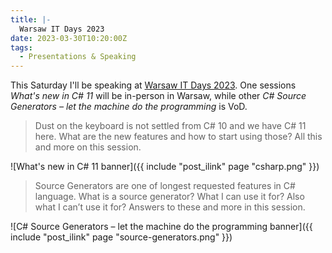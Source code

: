 ```yaml
---
title: |-
  Warsaw IT Days 2023
date: 2023-03-30T10:20:00Z
tags:
  - Presentations & Speaking
---
```

This Saturday I'll be speaking at [Warsaw IT Days 2023][1]. One sessions _What's new in C# 11_ will be in-person in Warsaw, while other _C# Source Generators – let the machine do the programming_ is VoD.

<!-- excerpt -->

> Dust on the keyboard is not settled from C# 10 and we have C# 11 here. What are the new features and how to start using those? All this and more on this session.

![What's new in C# 11 banner]({{ include "post_ilink" page "csharp.png" }})

> Source Generators are one of longest requested features in C# language. What is a source generator? What I can use it for? Also what I can’t use it for? Answers to these and more in this session.

![C# Source Generators – let the machine do the programming banner]({{ include "post_ilink" page "source-generators.png" }})

[1]: https://warszawskiedniinformatyki.pl/en/
